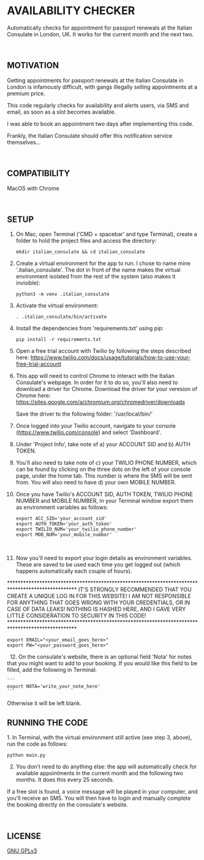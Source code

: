 <h1>AVAILABILITY CHECKER</h1>

<p>Automatically checks for appointment for passport renewals at the Italian Consulate in London, UK. It works for the current month and the next two.</p>
<br>
<h2>MOTIVATION</h2>
<p>Getting appointments for passport renewals at the Italian Consulate in London is infamously difficult, with gangs illegally selling appointments at a premium price.</p>
<p>This code regularly checks for availability and alerts users, via SMS and email, as soon as a slot becomes available.</p>
<p>I was able to book an appointment two days after implementing this code.</p>
<p>Frankly, the Italian Consulate should offer this notification service themselves...</p>
<br>
<h2>COMPATIBILITY</h2>
<p>MacOS with Chrome</p>
<br>
<h2>SETUP</h2>

1. On Mac, open Terminal ('CMD + spacebar' and type Terminal), create a folder to hold the project files and access the directory:

   ```
   mkdir italian_consulate && cd italian_consulate
   ```
2. Create a virtual environment for the app to run. I chose to name mine '.italian_consulate'. The dot in front of the name makes the virtual environment isolated from the rest of the system (also makes it invisible):

   ```
   python3 -m venv .italian_consulate
   ```
3. Activate the virtual environment:

   ```
   . .italian_consulate/bin/activate 
   ```
4. Install the dependencies from 'requirements.txt' using pip:

   ```
   pip install -r requirements.txt
   ```
5. Open a free trial account with Twilio by following the steps described here: https://www.twilio.com/docs/usage/tutorials/how-to-use-your-free-trial-account
   &nbsp;
6. This app will need to control Chrome to interact with the Italian Consulate's webpage. In order for it to do so, you'll also need to download a driver for Chrome. Download the driver for your veresion of Chrome here: https://sites.google.com/a/chromium.org/chromedriver/downloads

   Save the driver to the following folder: '/usr/local/bin/'
   &nbsp;
7. Once logged into your Twilio account, navigate to your console (https://www.twilio.com/console) and select 'Dashboard'.
   &nbsp;
8. Under 'Project Info', take note of
   a) your ACCOUNT SID and
   b) AUTH TOKEN.
   &nbsp;
9. You'll also need to take note of c) your TWILIO PHONE NUMBER, which can be found by clicking on the three dots on the left of your console page, under the home tab. This number is where the SMS will be sent from. You will also need to have d) your own MOBILE NUMBER.
   &nbsp;
10. Once you have Twilio's ACCOUNT SID, AUTH TOKEN, TWILIO PHONE NUMBER and MOBILE NUMBER, in your Terminal window export them as environment variables as follows:

    ```
    export ACC_SID='your_account_sid'
    export AUTH_TOKEN='your_auth_token'
    export TWILIO_NUM='your_twilio_phone_number'
    export MOB_NUM='your_mobile_number'
    ```
    &nbsp;

11. Now you'll need to export your login details as environment variables. These are saved to be used each time you get logged out (which happens automatically each couple of hours).

************************************************************************************************* IT'S STRONGLY RECOMMENDED THAT YOU CREATE A UNIQUE LOG IN FOR THIS WEBSITE! I AM NOT RESPONSIBLE FOR ANYTHING THAT GOES WRONG WITH YOUR CREDENTIALS, OR IN CASE OF DATA LEAKS! NOTHING IS HASHED HERE, AND I GAVE VERY LITTLE CONSIDERATION TO SECURITY IN THIS CODE! *************************************************************************************************
   ```
   export EMAIL="<your_email_goes_here>"
   export PW="<your_password_goes_here>"
   ```
&nbsp;
12. On the consulate's website, there is an optional field 'Nota' for notes that you might want to add to your booking. If you would like this field to be filled, add the following in Terminal:

    ```
    export NOTA='write_your_note_here'
    ```

Otherwise it will be left blank.
&nbsp;

<h2>RUNNING THE CODE</h2>
1. In Terminal, with the virtual environment still active (see step 3, above), run the code as follows:

```
python main.py 
```

2. You don't need to do anything else: the app will automatically check for available appointments in the current month and the following two months. It does this every 25 seconds.

If a free slot is found, a voice message will be played in your computer, and you'll receive an SMS. You will then have to login and manually complete the booking directly on the consulate's website.
&nbsp;

<br>
<h2>LICENSE</h2>
<p><a href='https://choosealicense.com/licenses/gpl-3.0/'>GNU GPLv3</a></p>
